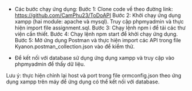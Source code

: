 - Các bước chạy ứng dụng:
Bước 1: Clone code về theo đường link: https://github.com/CamPhu23/ToDoAPI
Bước 2: Khởi chạy ứng dụng xampp (hai module: apache và mysql). Truy cập phpmyadmin và thực hiện import file assignment.sql.
Bước 3: Chạy lệnh npm i để tải các thư viện cần thiết.
Bước 4: Chạy lệnh npm start để khởi chạy ứng dụng.
Bước 5: Mở ứng dụng Postman và thực hiện import các API trong file Kyanon.postman_collection.json vào để kiểm thử.

- Để kết nối với database sử dụng ứng dụng xampp và truy cập vào phpmyadmin để thấy dữ liệu. 

Lưu ý: thực hiện chỉnh lại host và port trong file ormconfig.json theo ứng dụng xampp trên máy để ứng dụng có thể kết nối với database.